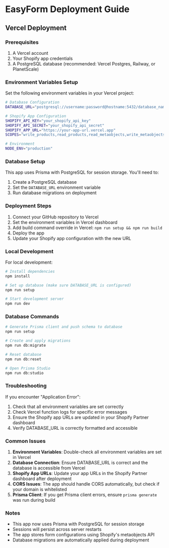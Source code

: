# EasyForm Deployment Guide

## Vercel Deployment

### Prerequisites
1. A Vercel account
2. Your Shopify app credentials
3. A PostgreSQL database (recommended: Vercel Postgres, Railway, or PlanetScale)

### Environment Variables Setup

Set the following environment variables in your Vercel project:

```bash
# Database Configuration
DATABASE_URL="postgresql://username:password@hostname:5432/database_name"

# Shopify App Configuration
SHOPIFY_API_KEY="your_shopify_api_key"
SHOPIFY_API_SECRET="your_shopify_api_secret"
SHOPIFY_APP_URL="https://your-app-url.vercel.app"
SCOPES="write_products,read_products,read_metaobjects,write_metaobjects,write_metaobject_definitions,read_metaobject_definitions"

# Environment
NODE_ENV="production"
```

### Database Setup

This app uses Prisma with PostgreSQL for session storage. You'll need to:

1. Create a PostgreSQL database
2. Set the `DATABASE_URL` environment variable
3. Run database migrations on deployment

### Deployment Steps

1. Connect your GitHub repository to Vercel
2. Set the environment variables in Vercel dashboard
3. Add build command override in Vercel: `npm run setup && npm run build`
4. Deploy the app
5. Update your Shopify app configuration with the new URL

### Local Development

For local development:

```bash
# Install dependencies
npm install

# Set up database (make sure DATABASE_URL is configured)
npm run setup

# Start development server
npm run dev
```

### Database Commands

```bash
# Generate Prisma client and push schema to database
npm run setup

# Create and apply migrations
npm run db:migrate

# Reset database
npm run db:reset

# Open Prisma Studio
npm run db:studio
```

### Troubleshooting

If you encounter "Application Error":

1. Check that all environment variables are set correctly
2. Check Vercel function logs for specific error messages
3. Ensure the Shopify app URLs are updated in your Shopify Partner dashboard
4. Verify DATABASE_URL is correctly formatted and accessible

### Common Issues

1. **Environment Variables**: Double-check all environment variables are set in Vercel
2. **Database Connection**: Ensure DATABASE_URL is correct and the database is accessible from Vercel
3. **Shopify App URLs**: Update your app URLs in the Shopify Partner dashboard after deployment
4. **CORS Issues**: The app should handle CORS automatically, but check if your domain is whitelisted
5. **Prisma Client**: If you get Prisma client errors, ensure `prisma generate` was run during build

### Notes

- This app now uses Prisma with PostgreSQL for session storage
- Sessions will persist across server restarts
- The app stores form configurations using Shopify's metaobjects API 
- Database migrations are automatically applied during deployment 